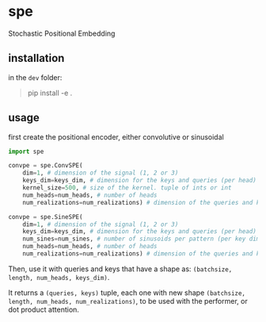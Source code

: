 # spe
Stochastic Positional Embedding


## installation

in the `dev` folder:
> pip install -e .


## usage

first create the positional encoder, either convolutive or sinusoidal

```python
import spe

convpe = spe.ConvSPE(
    dim=1, # dimension of the signal (1, 2 or 3) 
    keys_dim=keys_dim, # dimension for the keys and queries (per head)
    kernel_size=500, # size of the kernel. tuple of ints or int
    num_heads=num_heads, # number of heads
    num_realizations=num_realizations) # dimension of the queries and keys after encoding.

convpe = spe.SineSPE(
    dim=1, # dimension of the signal (1, 2 or 3) 
    keys_dim=keys_dim, # dimension for the keys and queries (per head)
    num_sines=num_sines, # number of sinusoids per pattern (per key dim)
    num_heads=num_heads, # number of heads
    num_realizations=num_realizations) # dimension of the queries and keys after encoding.

```

Then, use it with queries and keys that have a shape as: `(batchsize, length, num_heads, keys_dim)`.

It returns a `(queries, keys)` tuple, each one with new shape `(batchsize, length, num_heads, num_realizations)`, to be used with the performer, or dot product attention.